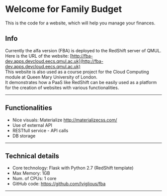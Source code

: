 Welcome for Family Budget
==================

This is the code for a website, which will help you manage your finances.  


Info
----------------------------

Currently the alfa version (FBA) is deployed to the RedShift server of QMUL.  
Here is the URL of the website: [http://fba-dev.apps.devcloud.eecs.qmul.ac.uk](http://fba-dev.apps.devcloud.eecs.qmul.ac.uk)  
This website is also used as a course project for the Cloud Computing module at Queen Mary University of London.  
It demonstrates how a PaaS like RedShift can be easily used as a platform for the creation of websites with various functionalities.  

------------------------------


Functionalities
----------------------------

- Nice visuals: Materialize http://materializecss.com/
- Use of external API
- RESTfull service - API calls
- DB storage

------------------------------


Technical details
----------------------------

- Core technology: Flask with Python 2.7 (RedShift template)
- Max Memory: 1GB
- Num. of CPUs: 1 core
- GitHub code: https://github.com/Iviglious/fba

------------------------------

